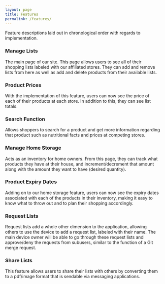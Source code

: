 ```yaml
---
layout: page
title: Features
permalink: /features/
---
```


Feature descriptions laid out in chronological order with regards to implementation.

### Manage Lists
The main page of our site. This page allows users to see all of their shopping lists labeled with our affiliated stores. They can add and remove lists from here as well as add and delete products from their available lists.

### Product Prices
With the implementation of this feature, users can now see the price of each of their products at each store. In addition to this, they can see list totals.

### Search Function
Allows shoppers to search for a product and get more information regarding that product such as nutritional facts and prices at competing stores.

### Manage Home Storage
Acts as an inventory for home owners. From this page, they can track what products they have at their house, and increment/decrement that amount along with the amount they want to have (desired quantity).

### Product Expiry Dates
Adding on to our home storage feature, users can now see the expiry dates associated with each of the products in their inventory, making it easy to know what to throw out and to plan their shopping accordingly.

### Request Lists
Request lists add a whole other dimension to the application, allowing others to use the device to add a request list, labeled with their name. The main device owner will be able to go through these request lists and approve/deny the requests from subusers, similar to the function of a Git merge request.

### Share Lists
This feature allows users to share their lists with others by converting them to a pdf/image format that is sendable via messaging applications.